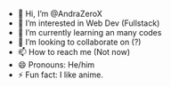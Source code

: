 - 👋 Hi, I’m @AndraZeroX
- 👀 I’m interested in Web Dev (Fullstack)
- 🌱 I’m currently learning an many codes
- 💞️ I’m looking to collaborate on (?)
- 📫 How to reach me (Not now)
- 😄 Pronouns: He/him
- ⚡ Fun fact: I like anime.

<!---
AndraZeroX/AndraZeroX is a ✨ special ✨ repository because its `README.md` (this file) appears on your GitHub profile.
You can click the Preview link to take a look at your changes.
--->
